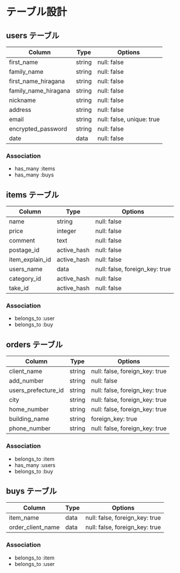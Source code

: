 # テーブル設計

## users テーブル

| Column                   | Type   | Options     |
| ------------------------ | ------ | ----------- |
| first_name               | string | null: false |
| family_name              | string | null: false |
| first_name_hiragana      | string | null: false |
| family_name_hiragana     | string | null: false |
| nickname                 | string | null: false |
| address                  | string | null: false |
| email                    | string | null: false, unique: true |
| encrypted_password       | string | null: false |
| date                     | data   | null: false |



### Association

- has_many :items
- has_many :buys



## items テーブル

| Column           | Type         | Options     |
| ---------------- | ------------ | ----------- |
| name             | string       | null: false |
| price            | integer      | null: false |
| comment          | text         | null: false |
| postage_id       | active_hash  | null: false |
| item_explain_id  | active_hash  | null: false |
| users_name       | data         | null: false, foreign_key: true |
| category_id      | active_hash  | null: false |
| take_id          | active_hash  | null: false |


### Association

- belongs_to :user
- belongs_to :buy

## orders テーブル

| Column                   | Type       | Options     |
| ------------------------ | ---------- | ----------- |
| client_name              | string     | null: false, foreign_key: true |
| add_number               | string     | null: false |
| users_prefecture_id      | string     | null: false, foreign_key: true |
| city                     | string     | null: false, foreign_key: true |
| home_number              | string     | null: false, foreign_key: true |
| building_name            | string     | foreign_key: true |
| phone_number             | string     | null: false, foreign_key: true |



### Association

- belongs_to :item
- has_many :users
- belongs_to :buy



## buys テーブル

| Column                     | Type   | Options     |
| -------------------------- | ------ | ----------- |
| item_name                  | data   | null: false, foreign_key: true |
| order_client_name          | data   | null: false, foreign_key: true |




### Association

- belongs_to :item
- belongs_to :user

